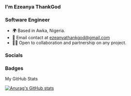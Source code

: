 ### I'm Ezeanya ThankGod
### **Software Engineer**
* 🌍 Based in Awka, Nigeria.
* 📧 Email contact at ezeanyathankgod@gmail.com
* 🤝🏻 Open to collaboration and partnership on any project.
### Socials
### Badges
My GitHub Stats


[![Anurag's GitHub stats](https://github-readme-stats.vercel.app/api?username=kingkampala)](https://github.com/anuraghazra/github-readme-stats)
